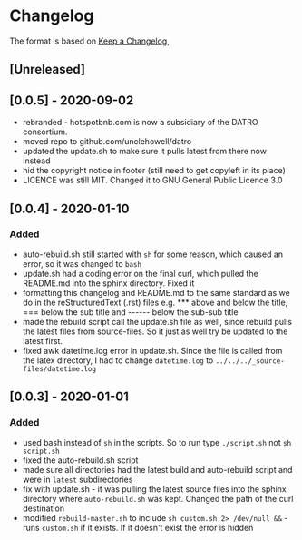 # Changelog
                       
The format is based on [Keep a Changelog](https://keepachangelog.com/en/1.0.0/),

## [Unreleased]

## [0.0.5] - 2020-09-02                                                                    

 - rebranded - hotspotbnb.com is now a subsidiary of the DATRO consortium. 
 - moved repo to github.com/unclehowell/datro
 - updated the update.sh to make sure it pulls latest from there now instead
 - hid the copyright notice in footer (still need to get copyleft in its place)
 - LICENCE was still MIT. Changed it to GNU General Public Licence 3.0

## [0.0.4] - 2020-01-10 

### Added 

 - auto-rebuild.sh still started with `sh` for some reason, which caused an error, so it was changed to `bash`
 - update.sh had a coding error on the final curl, which pulled the README.md into the sphinx directory. Fixed it
 - formatting this changelog and README.md to the same standard as we do in the reStructuredText (.rst) files e.g. *** above and below the title, === below the sub title and ------ below the sub-sub title
 - made the rebuild script call the update.sh file as well, since rebuild pulls the latest files from source-files. So it just as well try be updated to the latest first. 
 - fixed awk datetime.log error in update.sh. Since the file is called from the latex directory, I had to change `datetime.log` to `../../../_source-files/datetime.log`

## [0.0.3] - 2020-01-01

### Added

 - used bash instead of `sh` in the scripts. So to run type `./script.sh` not `sh script.sh`
 - fixed the auto-rebuild.sh script
 - made sure all directories had the latest build and auto-rebuild script and were in `latest` subdirectories
 - fix with update.sh - it was pulling the latest source files into the sphinx directory where `auto-rebuild.sh` was kept. Changed the path of the curl destination
 - modified `rebuild-master.sh` to include `sh custom.sh 2> /dev/null &&` - runs `custom.sh` if it exists. If it doesn't exist the error is hidden
